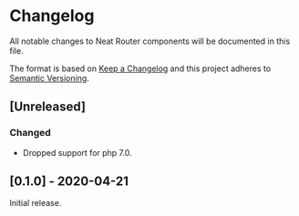 # Changelog
All notable changes to Neat Router components will be documented in this file.

The format is based on [Keep a Changelog](https://keepachangelog.com/en/1.0.0/)
and this project adheres to [Semantic Versioning](https://semver.org/spec/v2.0.0.html).

## [Unreleased]
### Changed
- Dropped support for php 7.0.

## [0.1.0] - 2020-04-21
Initial release.
